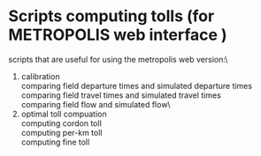 # Scripts computing tolls (for METROPOLIS web interface )
scripts that are useful for using the metropolis web version:\
1. calibration\
comparing field departure times and simulated departure times\
comparing field travel times and simulated travel times\
comparing field flow and simulated flow\
2. optimal toll compuation\
computing cordon toll\
computing per-km toll\
computing fine toll
